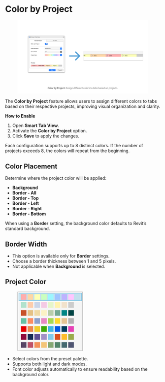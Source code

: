 # Color by Project



<figure><img src="../../.gitbook/assets/image (2).png" alt=""><figcaption></figcaption></figure>

The **Color by Project** feature allows users to assign different colors to tabs based on their respective projects, improving visual organization and clarity.

**How to Enable**

1. Open **Smart Tab View**.
2. Activate the **Color by Project** option.
3. Click **Save** to apply the changes.

Each configuration supports up to 8 distinct colors. If the number of projects exceeds 8, the colors will repeat from the beginning.

## Color Placement

Determine where the project color will be applied:

* **Background**
* **Border - All**
* **Border - Top**
* **Border - Left**
* **Border - Right**
* **Border - Bottom**

When using a **Border** setting, the background color defaults to Revit’s standard background.

## Border Width

* This option is available only for **Border** settings.
* Choose a border thickness between 1 and 5 pixels.
* Not applicable when **Background** is selected.

## Project Color

<figure><img src="../../.gitbook/assets/image (1) (1) (1) (1) (1).png" alt=""><figcaption></figcaption></figure>

* Select colors from the preset palette.
* Supports both light and dark modes.
* Font color adjusts automatically to ensure readability based on the background color.
